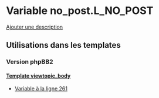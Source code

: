 # Variable no_post.L_NO_POST
[Ajouter une description](https://fa-tvars.appspot.com/var/no_post.L_NO_POST)

## Utilisations dans les templates

### Version phpBB2

#### [Template viewtopic_body](subsilver/viewtopic_body.md)
* [Variable &agrave; la ligne 261](../subsilver/viewtopic_body.tpl#L261)